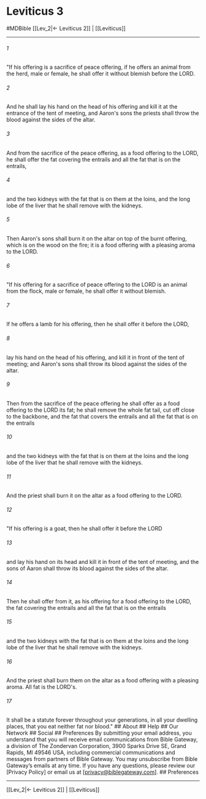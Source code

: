 # Leviticus 3
#MDBible
[[Lev_2|← Leviticus 2]] | [[Leviticus]]

***






###### 1 


"If his offering is a sacrifice of peace offering, if he offers an animal from the herd, male or female, he shall offer it without blemish before the LORD. 





###### 2 


And he shall lay his hand on the head of his offering and kill it at the entrance of the tent of meeting, and Aaron's sons the priests shall throw the blood against the sides of the altar. 





###### 3 


And from the sacrifice of the peace offering, as a food offering to the LORD, he shall offer the fat covering the entrails and all the fat that is on the entrails, 





###### 4 


and the two kidneys with the fat that is on them at the loins, and the long lobe of the liver that he shall remove with the kidneys. 





###### 5 


Then Aaron's sons shall burn it on the altar on top of the burnt offering, which is on the wood on the fire; it is a food offering with a pleasing aroma to the LORD. 





###### 6 


"If his offering for a sacrifice of peace offering to the LORD is an animal from the flock, male or female, he shall offer it without blemish. 





###### 7 


If he offers a lamb for his offering, then he shall offer it before the LORD, 





###### 8 


lay his hand on the head of his offering, and kill it in front of the tent of meeting; and Aaron's sons shall throw its blood against the sides of the altar. 





###### 9 


Then from the sacrifice of the peace offering he shall offer as a food offering to the LORD its fat; he shall remove the whole fat tail, cut off close to the backbone, and the fat that covers the entrails and all the fat that is on the entrails 





###### 10 


and the two kidneys with the fat that is on them at the loins and the long lobe of the liver that he shall remove with the kidneys. 





###### 11 


And the priest shall burn it on the altar as a food offering to the LORD. 





###### 12 


"If his offering is a goat, then he shall offer it before the LORD 





###### 13 


and lay his hand on its head and kill it in front of the tent of meeting, and the sons of Aaron shall throw its blood against the sides of the altar. 





###### 14 


Then he shall offer from it, as his offering for a food offering to the LORD, the fat covering the entrails and all the fat that is on the entrails 





###### 15 


and the two kidneys with the fat that is on them at the loins and the long lobe of the liver that he shall remove with the kidneys. 





###### 16 


And the priest shall burn them on the altar as a food offering with a pleasing aroma. All fat is the LORD's. 





###### 17 


It shall be a statute forever throughout your generations, in all your dwelling places, that you eat neither fat nor blood." ## About ## Help ## Our Network ## Social ## Preferences By submitting your email address, you understand that you will receive email communications from Bible Gateway, a division of The Zondervan Corporation, 3900 Sparks Drive SE, Grand Rapids, MI 49546 USA, including commercial communications and messages from partners of Bible Gateway. You may unsubscribe from Bible Gateway&rsquo;s emails at any time. If you have any questions, please review our [Privacy Policy] or email us at [privacy@biblegateway.com]. ## Preferences

***

[[Lev_2|← Leviticus 2]] | [[Leviticus]]
